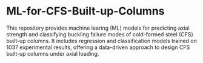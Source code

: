 # ML-for-CFS-Built-up-Columns
This repository provides machine learing (ML) models for predicting axial strength and classifying buckling failure modes of cold-formed steel (CFS) built-up columns. It includes regression and classification models trained on 1037 experimental results, offering a data-driven approach to  design CFS built-up columns under axial loading.
